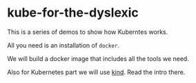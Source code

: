 # kube-for-the-dyslexic
This is a series of demos to show how Kuberntes works.

All you need is an installation of `docker`.

We will build a docker image that includes all the tools we need.

Also for Kubernetes part we will use [kind](https://kind.sigs.k8s.io/). Read the intro there.
